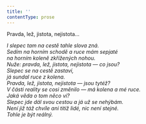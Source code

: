 ```yaml
---
title: ''
contentType: prose
---
```


<section>

Pravda, lež, jistota, nejistota…

_I slepec tam na cestě tahle slova zná.  
Sedím na horním schodě a ruce mám sepjaté  
na horním koleně zkřížených nohou.  
Nuže: pravda, lež, jistota, nejistota — co jsou?  
Slepec se na cestě zastaví,  
já sundal ruce z kolena.  
Pravda, lež, jistota, nejistota — jsou tytéž?  
V části reality se cosi změnilo — má kolena a mé ruce.  
Jaká věda o tom něco ví?  
Slepec jde dál svou cestou a já už se nehýbám.  
Není již táž chvíle ani titíž lidé, nic není stejné.  
Tohle je být reálný._

</section>
